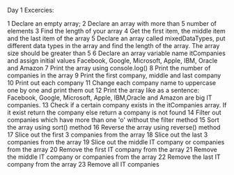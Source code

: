 Day 1 Excercies:

1	Declare an empty array;
2	Declare an array with more than 5 number of elements
3	Find the length of your array
4	Get the first item, the middle item and the last item of the array
5	Declare an array called mixedDataTypes, put different data types in the array and find the length of the array. The array size should be greater than 5
6	Declare an array variable name itCompanies and assign initial values Facebook, Google, Microsoft, Apple, IBM, Oracle and Amazon
7	Print the array using console.log()
8	Print the number of companies in the array
9	Print the first company, middle and last company
10	Print out each company
11	Change each company name to uppercase one by one and print them out
12	Print the array like as a sentence: Facebook, Google, Microsoft, Apple, IBM,Oracle and Amazon are big IT companies.
13	Check if a certain company exists in the itCompanies array. If it exist return the company else return a company is not found
14	Filter out companies which have more than one 'o' without the filter method
15	Sort the array using sort() method
16	Reverse the array using reverse() method
17	Slice out the first 3 companies from the array
18	Slice out the last 3 companies from the array
19	Slice out the middle IT company or companies from the array
20	Remove the first IT company from the array
21	Remove the middle IT company or companies from the array
22	Remove the last IT company from the array
23	Remove all IT companies
